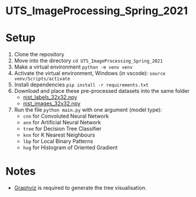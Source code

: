 # UTS_ImageProcessing_Spring_2021

# Setup
1. Clone the repository
2. Move into the directory `cd UTS_ImageProcessing_Spring_2021`
3. Make a virtual environment `python -m venv venv`
4. Activate the virtual environment, Windows (in vscode): `source venv/Scripts/activate`
5. Install dependencies `pip install -r requirements.txt`
6. Download and place these pre-processed datasets into the same folder
    - [nist_labels_32x32.npy](https://drive.google.com/file/d/1IShRUWZBsqUVaXeCvRtw-vaygkl-fS4u/view?usp=sharing)
    - [nist_images_32x32.npy](https://drive.google.com/file/d/1G0I4A44psw2PsP_zzQBYikSoFSEmjz4f/view?usp=sharing)
7. Run the file `python main.py` with one argument (model type):
    - `cnn` for Convoluted Neural Network
    - `ann` for Artificial Neural Network
    - `tree` for Decision Tree Classifier
    - `knn` for K Nearest Neighbours
    - `lbp` for Local Binary Patterns
    - `hog` for Histogram of Oriented Gradient

# Notes
- [Graphviz](https://graphviz.org/download/) is required to generate the tree visualisation.

